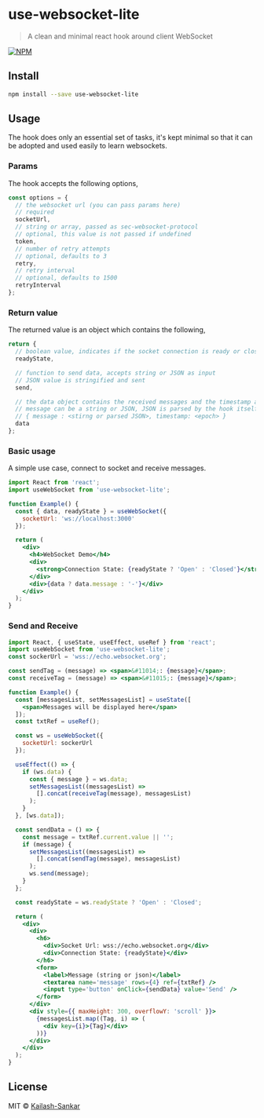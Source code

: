 # use-websocket-lite

> A clean and minimal react hook around client WebSocket

[![NPM](https://img.shields.io/npm/v/use-websocket-lite.svg)](https://www.npmjs.com/package/use-websocket-lite)

## Install

```bash
npm install --save use-websocket-lite
```

## Usage

The hook does only an essential set of tasks, it's kept minimal so that it can be adopted and used easily to learn websockets.

### Params

The hook accepts the following options,

```javascript
const options = {
  // the websocket url (you can pass params here)
  // required
  socketUrl,
  // string or array, passed as sec-websocket-protocol
  // optional, this value is not passed if undefined
  token,
  // number of retry attempts
  // optional, defaults to 3
  retry,
  // retry interval
  // optional, defaults to 1500
  retryInterval
};
```

### Return value

The returned value is an object which contains the following,

```javascript
return {
  // boolean value, indicates if the socket connection is ready or closed
  readyState,

  // function to send data, accepts string or JSON as input
  // JSON value is stringified and sent
  send,

  // the data object contains the received messages and the timestamp associated with it
  // message can be a string or JSON, JSON is parsed by the hook itself
  // { message : <stirng or parsed JSON>, timestamp: <epoch> }
  data
};
```

### Basic usage

A simple use case, connect to socket and receive messages.

```jsx
import React from 'react';
import useWebSocket from 'use-websocket-lite';

function Example() {
  const { data, readyState } = useWebSocket({
    socketUrl: 'ws://localhost:3000'
  });

  return (
    <div>
      <h4>WebSocket Demo</h4>
      <div>
        <strong>Connection State: {readyState ? 'Open' : 'Closed'}</strong>
      </div>
      <div>{data ? data.message : '-'}</div>
    </div>
  );
}
```

### Send and Receive

```jsx
import React, { useState, useEffect, useRef } from 'react';
import useWebSocket from 'use-websocket-lite';
const sockerUrl = 'wss://echo.websocket.org';

const sendTag = (message) => <span>&#11014;: {message}</span>;
const receiveTag = (message) => <span>&#11015;: {message}</span>;

function Example() {
  const [messagesList, setMessagesList] = useState([
    <span>Messages will be displayed here</span>
  ]);
  const txtRef = useRef();

  const ws = useWebSocket({
    socketUrl: sockerUrl
  });

  useEffect(() => {
    if (ws.data) {
      const { message } = ws.data;
      setMessagesList((messagesList) =>
        [].concat(receiveTag(message), messagesList)
      );
    }
  }, [ws.data]);

  const sendData = () => {
    const message = txtRef.current.value || '';
    if (message) {
      setMessagesList((messagesList) =>
        [].concat(sendTag(message), messagesList)
      );
      ws.send(message);
    }
  };

  const readyState = ws.readyState ? 'Open' : 'Closed';

  return (
    <div>
      <div>
        <h6>
          <div>Socket Url: wss://echo.websocket.org</div>
          <div>Connection State: {readyState}</div>
        </h6>
        <form>
          <label>Message (string or json)</label>
          <textarea name='message' rows={4} ref={txtRef} />
          <input type='button' onClick={sendData} value='Send' />
        </form>
      </div>
      <div style={{ maxHeight: 300, overflowY: 'scroll' }}>
        {messagesList.map((Tag, i) => (
          <div key={i}>{Tag}</div>
        ))}
      </div>
    </div>
  );
}
```

## License

MIT © [Kailash-Sankar](https://github.com/Kailash-Sankar)
